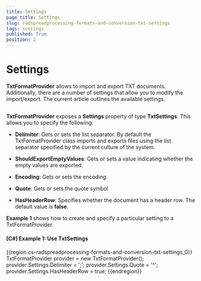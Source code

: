 ```yaml
---
title: Settings
page_title: Settings
slug: radspreadprocessing-formats-and-conversion-txt-settings
tags: settings
published: True
position: 2
---
```


# Settings



__TxtFormatProvider__ allows to import and export TXT documents. Additionally, there are a number of settings that allow you to modify the import/export. The current article outlines the available settings.
      

## 

__TxtFormatProvider__ exposes a __Settings__ property of type __TxtSettings__. This allows you to specify the following:
        

* __Delimiter__: Gets or sets the list separator. By default the TxtFormatProvider class imports and exports files using the list separator specified by the current culture of the system.


* __ShouldExportEmptyValues__: Gets or sets a value indicating whether the empty values are exported.


* __Encoding__: Gets or sets the encoding.


* __Quote__: Gets or sets the quote symbol
            

* __HasHeaderRow__: Specifies whether the document has a header row. The default value is __false__.
            

__Example 1__ shows how to create and specify a particular setting to a TxtFormatProvider.
        

#### __[C#] Example 1: Use TxtSettings__

{{region cs-radspreadprocessing-formats-and-conversion-txt-settings_0}}
	TxtFormatProvider provider = new TxtFormatProvider();
	provider.Settings.Delimiter = ';';
	provider.Settings.Quote = '^';
	provider.Settings.HasHeaderRow = true;
{{endregion}}


